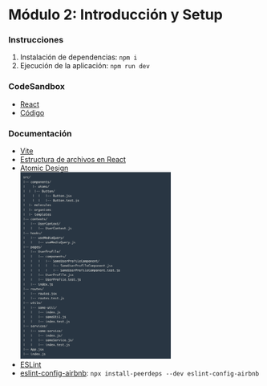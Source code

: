 # Módulo 2: Introducción y Setup
### Instrucciones
1. Instalación de dependencias: `npm i`
2. Ejecución de la aplicación: `npm run dev`

### CodeSandbox
* [React](https://mps2hc.sse.codesandbox.io/)
* [Código](https://codesandbox.io/s/7l5h7d)

### Documentación
* [Vite](https://es.vitejs.dev/guide/)
* [Estructura de archivos en React](https://es.reactjs.org/docs/faq-structure.html) 
* [Atomic Design](https://bradfrost.com/blog/post/atomic-web-design/)  
    <img src="img/atomic.png" width="300">
* [ESLint](https://eslint.org/)
* [eslint-config-airbnb](https://www.npmjs.com/package/eslint-config-airbnb): `npx install-peerdeps --dev eslint-config-airbnb`